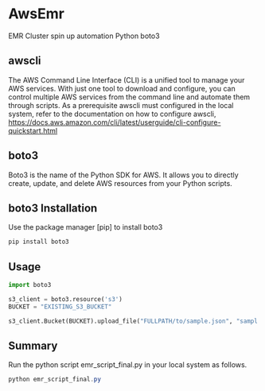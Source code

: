 # AwsEmr
EMR Cluster spin up automation Python boto3

## awscli
The AWS Command Line Interface (CLI) is a unified tool to manage your AWS services. With just one tool to download and configure, you can control multiple AWS services from the command line and automate them through scripts. As a prerequisite awscli must configured in the local system, refer to the documentation on how to configure awscli, https://docs.aws.amazon.com/cli/latest/userguide/cli-configure-quickstart.html

## boto3
Boto3 is the name of the Python SDK for AWS. It allows you to directly create, update, and delete AWS resources from your Python scripts.

## boto3 Installation
Use the package manager [pip] to install boto3
```bash
pip install boto3
```

## Usage

```python
import boto3

s3_client = boto3.resource('s3')
BUCKET = "EXISTING_S3_BUCKET"

s3_client.Bucket(BUCKET).upload_file("FULLPATH/to/sample.json", "sampl.json")
```

## Summary
Run the python script emr_script_final.py in your local system as follows.

```powershell
python emr_script_final.py
```
